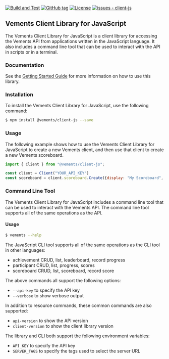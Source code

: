 [![Build and Test](https://github.com/vements/client-js/actions/workflows/build-test.yaml/badge.svg?branch=main&event=push)](https://github.com/vements/client-js/actions/workflows/build-test.yaml) [![GitHub tag](https://img.shields.io/github/tag/vements/client-js?include_prereleases=&sort=semver&color=blue)](https://github.com/vements/client-js/releases/)
[![License](https://img.shields.io/badge/License-MIT-blue)](#license)
[![issues - client-js](https://img.shields.io/github/issues/vements/client-js)](https://github.com/vements/client-js/issues)

## Vements Client Library for JavaScript

The Vements Client Library for JavaScript is a client library for accessing the Vements API from applications written in the JavaScript language. It also includes a command line tool that can be used to interact with the API in scripts or in a terminal.

### Documentation

See the [Getting Started Guide](https://vements.io/docs/guides/getting-started/) for more information on how to use this library.

### Installation

To install the Vements Client Library for JavaScript, use the following command:

```bash
$ npm install @vements/client-js --save
```


### Usage

The following example shows how to use the Vements Client Library for JavaScript to create a new Vements client, and then use that client to create a new Vements scoreboard.

```javascript
import { Client } from "@vements/client-js";

const client = Client("YOUR_API_KEY")
const scoreboard = client.scoreboard.Create({display: "My Scoreboard", rankDir: "desc", public: false})
```


### Command Line Tool

The Vements Client Library for JavaScript includes a command line tool that can be used to interact with the Vements API. The command line tool supports all of the same operations as the API.


#### Usage

```bash 
$ vements --help
```

The JavaScript CLI tool supports all of the same operations as the CLI tool in other languages:

* achievement CRUD, list, leaderboard, record progress
* participant CRUD, list, progress, scores
* scoreboard CRUD, list, scoreboard, record score

The above commands all support the following options:

* `--api-key` to specify the API key
* `--verbose` to show verbose output

In addition to resource commands, these common commands are also supported:

* `api-version` to show the API version
* `client-version` to show the client library version

The library and CLI both support the following environment variables:

* `API_KEY` to specify the API key
* `SERVER_TAGS` to specify the tags used to select the server URL
